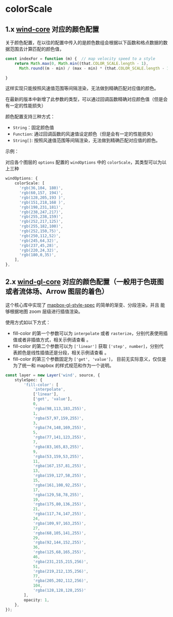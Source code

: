 # colorScale

## 1.x [wind-core](../api/wind-core/index) 对应的颜色配置

关于颜色配置，在以往的配置中传入的是颜色数组会根据以下函数和格点数据的数据范围去计算匹配的颜色值，
```js
const indexFor = function (m) {  // map velocity speed to a style
    return Math.max(0, Math.min((that.COLOR_SCALE.length - 1),
      Math.round((m - min) / (max - min) * (that.COLOR_SCALE.length - 1))));
    
}
```

这样实现只能按照风速值范围等间隔渲染，无法做到精确匹配对应值的颜色。

在最新的版本中新增了此参数的类型，可以通过回调函数精确对应颜色值（但是会有一定的性能损失）

颜色配置支持三种方式：

- `String`：固定颜色值
- `Function`: 通过回调函数的风速值设定颜色（但是会有一定的性能损失）
- `String[]`: 按照风速值范围等间隔渲染，无法做到精确匹配对应值的颜色。

示例：

对应各个图层的 `options` 配置的 `windOptions` 中的 `colorScale`，其类型可以为以上三种

```ts
windOptions: {
    colorScale: [
      'rgb(36,104, 180)',
      'rgb(60,157, 194)',
      'rgb(128,205,193 )',
      'rgb(151,218,168 )',
      'rgb(198,231,181)',
      'rgb(238,247,217)',
      'rgb(255,238,159)',
      'rgb(252,217,125)',
      'rgb(255,182,100)',
      'rgb(252,150,75)',
      'rgb(250,112,52)',
      'rgb(245,64,32)',
      'rgb(237,45,28)',
      'rgb(220,24,32)',
      'rgb(180,0,35)',
    ],
},
```


## 2.x [wind-gl-core](../api/wind-gl-core/index) 对应的颜色配置（一般用于色斑图或者流体场、Arrow 图层的着色）

这个核心库中实现了 [mapbox-gl-style-spec](https://www.npmjs.com/package/@mapbox/mapbox-gl-style-spec) 的简单的渐变、分段渲染，并且
能够根据地图 zoom 层级进行插值渲染。

使用方式如以下方式：

- fill-color 的第一个参数可以为 `interpolate` 或者 `rasterize`，分别代表使用插值或者非插值方式，相关示例请查看 []()。
- fill-color 的第二个参数可以为 `['linear']` 获取 `['step', number]`，分别代表颜色是线性插值还是分段，相关示例请查看 []()。
- fill-color 的第三个参数固定为 `['get', 'value']`， 目前无实际意义，仅仅是为了统一和 mapbox 的样式规范和作为一个说明。

```ts
const layer = new Layer('wind', source, {
    styleSpec: {
        'fill-color': [
            'interpolate',
            ['linear'],
            ['get', 'value'],
            0,
            'rgba(98,113,183,255)',
            1,
            'rgba(57,97,159,255)',
            3,
            'rgba(74,148,169,255)',
            5,
            'rgba(77,141,123,255)',
            7,
            'rgba(83,165,83,255)',
            9,
            'rgba(53,159,53,255)',
            11,
            'rgba(167,157,81,255)',
            13,
            'rgba(159,127,58,255)',
            15,
            'rgba(161,108,92,255)',
            17,
            'rgba(129,58,78,255)',
            19,
            'rgba(175,80,136,255)',
            21,
            'rgba(117,74,147,255)',
            24,
            'rgba(109,97,163,255)',
            27,
            'rgba(68,105,141,255)',
            29,
            'rgba(92,144,152,255)',
            36,
            'rgba(125,68,165,255)',
            46,
            'rgba(231,215,215,256)',
            51,
            'rgba(219,212,135,256)',
            77,
            'rgba(205,202,112,256)',
            104,
            'rgba(128,128,128,255)'
        ],
        opacity: 1,
    },
});
```


